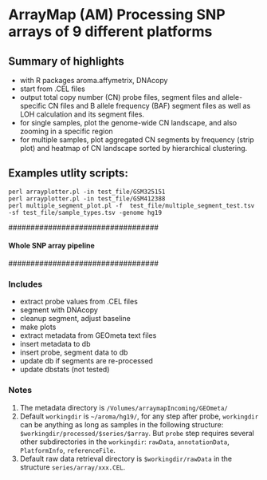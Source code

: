 # ArrayMap (AM) Processing SNP arrays of 9 different platforms

## Summary of highlights
 * with R packages aroma.affymetrix, DNAcopy
 * start from .CEL files
 * output total copy number (CN) probe files, segment files and allele-specific CN files and B allele frequency (BAF) segment files as well as LOH calculation and its segment files.
 * for single samples, plot the genome-wide CN landscape, and also zooming in a specific region
 * for multiple samples, plot aggregated CN segments by frequency (strip plot) and heatmap of CN landscape sorted by hierarchical clustering.

## Examples utlity scripts:

```
perl arrayplotter.pl -in test_file/GSM325151
perl arrayplotter.pl -in test_file/GSM412388
perl multiple_segment_plot.pl -f  test_file/multiple_segment_test.tsv -sf test_file/sample_types.tsv -genome hg19
```

##################################
#### Whole SNP array pipeline ####
##################################

### Includes

* extract probe values from .CEL files 
* segment with DNAcopy
* cleanup segment, adjust baseline
* make plots
* extract metadata from GEOmeta text files
* insert metadata to db
* insert probe, segment data to db
* update db if segments are re-processed
* update dbstats (not tested)

### Notes

1. The metadata directory is `/Volumes/arraymapIncoming/GEOmeta/`
2. Default `workingdir` is `~/aroma/hg19/`, for any step after probe, `workingdir` can be anything as long as samples in the following structure:
`$workingdir/processed/$series/$array`. But `probe` step requires several other subdirectories in the `workingdir`: `rawData`, `annotationData`, `PlatformInfo`, `referenceFile`.
3. Default raw data retrieval directory is `$workingdir/rawData`
    in the structure `series/array/xxx.CEL`.
